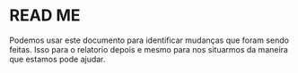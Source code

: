 # READ ME
Podemos usar este documento para identificar mudanças que foram sendo feitas. Isso para o relatorio depois e mesmo para nos situarmos da maneira que estamos pode ajudar.
